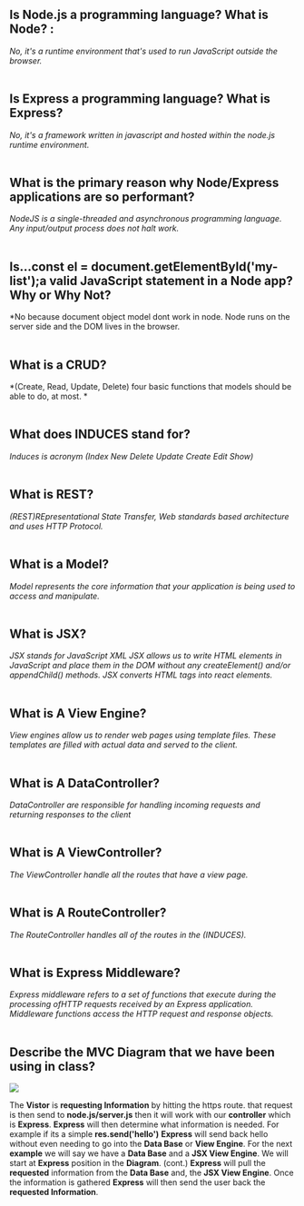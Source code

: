 ## **Is Node.js a programming language? What is Node?** :<br> 
 *No, it's a runtime environment that's used to run JavaScript outside the browser.*
<br>
<br>
## **Is Express a programming language? What is Express?**<br>
*No, it's a framework written in javascript and hosted within the 
node.js runtime environment.*
<br>
<br>
## **What is the primary reason why Node/Express applications are so performant?**
*NodeJS is a single-threaded and asynchronous programming language. Any input/output process does not halt work.*
<br>
<br>
## **Is...const el = document.getElementById('my-list');a valid JavaScript statement in a Node app? Why or Why Not?**
*No because document object model dont work in node. Node runs on the server side and the DOM lives in the browser.
<br>
<br>
## **What is a CRUD?**
*(Create, Read, Update, Delete) four basic functions that models should be able to do, at most. *
<br>
<br>
## **What does INDUCES stand for?**
*Induces is acronym (Index New Delete Update Create Edit Show)*
<br>
<br>
## **What is REST?**
*(REST)REpresentational State Transfer, Web standards based architecture and uses HTTP Protocol.*
<br>
<br>
## **What is a Model?**
*Model represents the core information that your application is being used to access and manipulate.*
<br>
<br>
## **What is JSX?**
*JSX stands for JavaScript XML JSX allows us to write HTML elements in JavaScript and place them in the DOM without any createElement() and/or appendChild() methods. JSX converts HTML tags into react elements.*
<br>
<br>
## **What is A View Engine?**
*View engines allow us to render web pages using template files. These templates are filled with actual data and served to the client.*
<br>
<br>
## **What is A DataController?**
*DataController are responsible for handling incoming requests and returning responses to the client*
<br>
<br>
## **What is A ViewController?**
*The ViewController handle all the routes that have a view page.*
<br>
<br>
## **What is A RouteController?**
*The RouteController handles all of the routes in the (INDUCES).*
<br>
<br>
## **What is Express Middleware?**
*Express middleware refers to a set of functions that execute during the<br>  processing ofHTTP requests received by an Express application.<br> Middleware functions access the HTTP request and response objects.*
<br>
<br>
## **Describe the MVC Diagram that we have been using in class?**
<img src="https://media.git.generalassemb.ly/user/15881/files/c2cf4100-2e61-11eb-913c-d8b656fd9709"/>

The **Vistor** is **requesting Information** by hitting the https route. that request is then send to **node.js/server.js** then it will work with our **controller** which is **Express**. **Express** will then determine what information is needed. For example if its a simple **res.send('hello')** **Express** will send back hello without even needing to go into the **Data Base** or **View Engine**. For the next **example** we will say we have a **Data Base** and a **JSX View Engine**. We will start at **Express** position in the **Diagram**. 
(cont.) **Express** will pull the **requested** information from the **Data Base** and, the **JSX View Engine**. Once the information is gathered **Express** will then send the user back the **requested Information**.  